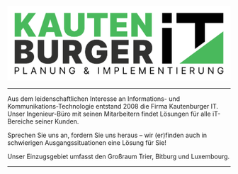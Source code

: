 ![Logo](/Logo_Kautenburger-IT.png)

----

Aus dem leidenschaftlichen Interesse an Informations- und Kommunikations-Technologie entstand 2008 die Firma Kautenburger IT.
Unser Ingenieur-Büro mit seinen Mitarbeitern findet Lösungen für alle iT-Bereiche seiner Kunden.

Sprechen Sie uns an, fordern Sie uns heraus – wir (er)finden auch in schwierigen Ausgangssituationen eine Lösung für Sie!

Unser Einzugsgebiet umfasst den Großraum Trier, Bitburg und Luxembourg.

----
